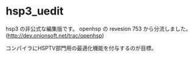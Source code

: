 # hsp3_uedit
hsp3 の非公式な編集版です。
openhsp の revesion 753 から分流しました。(http://dev.onionsoft.net/trac/openhsp)

コンパイラにHSPTV部門用の最適化機能を付与するのが目標。

